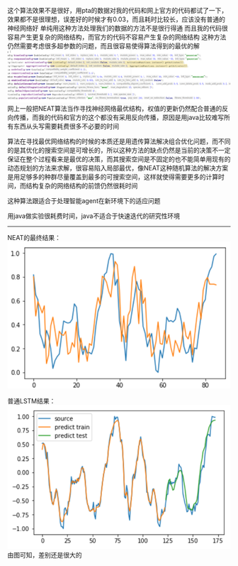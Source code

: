 
这个算法效果不是很好，用pta的数据对我的代码和网上官方的代码都试了一下，效果都不是很理想，误差好的时候才有0.03，而且耗时比较长，应该没有普通的神经网络好
单纯用这种方法处理我们的数据的方法不是很行得通
而且我的代码很容易产生更复杂的网络结构，而官方的代码不容易产生复杂的网络结构
这种方法仍然需要考虑很多超参数的问题，而且很容易使得算法得到的最优的解
![Alt text](./1503997883547.png)
网上一般把NEAT算法当作寻找神经网络最优结构，权值的更新仍然配合普通的反向传播，而我的代码和官方的这个都没有采用反向传播，原因是用java比较难写所有东西从头写需要耗费很多不必要的时间

算法在寻找最优网络结构的时候的本质还是用遗传算法解决组合优化问题，而不同的是其优化的搜索空间是可增长的，所以这种方法的缺点仍然是当前的决策不一定保证在整个过程看来是最优的决策，而其搜索空间是不固定的也不能简单用现有的动态规划的方法来求解，很容易陷入局部最优，像NEAT这种随机算法的解决方案是用足够多的种群尽量覆盖到最多的可搜索空间，这样就使得需要更多的计算时间，而结构复杂的网络结构的前馈仍然很耗时间

这种算法跟适合于处理智能agent在新环境下的适应问题

用java做实验很耗费时间，java不适合于快速迭代的研究性环境

---
NEAT的最终结果：
![Alt text](./1503997140987.png)

普通LSTM结果：
![Alt text](./1504002747323.png)
由图可知，差别还是很大的